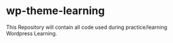 # wp-theme-learning
This Repository will contain all code used during practice/learning Wordpress Learning.
